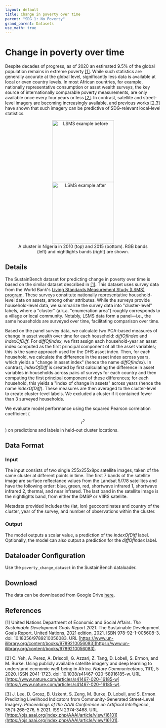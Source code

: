 ```yaml
---
layout: default
title: Change in poverty over time
parent: "SDG 1: No Poverty"
grand_parent: Datasets
use_math: true
---
```


# Change in poverty over time

Despite decades of progress, as of 2020 an estimated 9.5% of the global population remains in extreme poverty [[1]](#references). While such statistics are generally accurate at the global level, significantly less data is available at local or even country levels. In most African countries, for example, nationally representative consumption or asset wealth surveys, the key source of internationally comparable poverty measurements, are only available once every four years or less [[2]](#references). In contrast, satellite and street-level imagery are becoming increasingly available, and previous works [[2,3]](#references) have shown that such imagery can be predictive of SDG-relevant local-level statistics.

<figure style="text-align: center">
    <img src="{{ site.baseurl }}/assets/images/lsms_before.png" height="200" title="LSMS example before">
    <br>
    <img src="{{ site.baseurl }}/assets/images/lsms_after.png" height="200" title="LSMS example after">
    <figcaption>A cluster in Nigeria in 2010 (top) and 2015 (bottom). RGB bands (left) and nightlights bands (right) are shown.</figcaption>
</figure>


## Details

The SustainBench dataset for predicting change in poverty over time is based on the similar dataset described in [[1]](#references). This dataset uses survey data from the World Bank's [Living Standards Measurement Study (LSMS) program](https://www.worldbank.org/en/programs/lsms). These surveys constitute nationally representative household-level data on assets, among other attributes. While the surveys provide household-level data, we summarize the survey data into "cluster-level" labels, where a "cluster" (a.k.a. "enumeration area") roughly corresponds to a village or local community. Notably, LSMS data form a panel—i.e., the same households are surveyed over time, facilitating comparison over time.

Based on the panel survey data, we calculate two PCA-based measures of change in asset wealth over time for each household: _diffOfIndex_ and _indexOfDiff_. For _diffOfIndex_, we first assign each household-year an asset index computed as the first principal component of all the asset variables; this is the same approach used for the DHS asset index. Then, for each household, we calculate the difference in the asset index across years, which yields a "change in asset index" (hence the name _diffOfIndex_). In contrast, _indexOfDiff_ is created by first calculating the difference in asset variables in households across pairs of surveys for each country and then computing the first principal component of these differences; for each household, this yields a "index of change in assets" across years (hence the name _indexOfDiff_). These measures are then averaged to the cluster-level to create cluster-level labels. We excluded a cluster if it contained fewer than 3 surveyed households.

<!--TODO: describe train/val/test splits.-->

We evaluate model performance using the squared Pearson correlation coefficient ($$r^2$$) on predictions and labels in held-out cluster locations.


## Data Format

### Input

The input consists of two single 255x255x8px satellite images, taken of the same cluster at different points in time. The first 7 bands of the satellite image are surface reflectance values from the Landsat 5/7/8 satellites and have the following order: blue, green, red, shortwave infrared 1, shortwave infrared 2, thermal, and near infrared. The last band in the satellite image is the nightlights band, from either the DMSP or VIIRS satellite.

Metadata provided includes the (lat, lon) geocoordinates and country of the cluster, year of the survey, and number of observations within the cluster.


### Output

The model outputs a scalar value, a prediction of the _indexOfDiff_ label. Optionally, the model can also output a prediction for the _diffOfIndex_ label.

## Dataloader Configuration

Use the ``poverty_change_dataset`` in the SustainBench dataloader.

## Download

The data can be downloaded from Google Drive [here](https://drive.google.com/drive/folders/15YaE7Wl3PLkTooAQipRnNfMbcXabAbMp?usp=sharing).


## References

[1] United Nations Department of Economic and Social Affairs. _The Sustainable Development Goals Report 2021_. The Sustainable Development Goals Report. United Nations, 2021 edition, 2021. ISBN 978-92-1-005608-3. doi: 10.18356/9789210056083. URL [https://www.un-ilibrary.org/content/books/9789210056083](https://www.un-ilibrary.org/content/books/9789210056083).

[2] C. Yeh, A. Perez, A. Driscoll, G. Azzari, Z. Tang, D. Lobell, S. Ermon, and M. Burke. Using publicly available satellite imagery and deep learning to understand economic well-being in Africa. _Nature Communications_, 11(1), 5 2020. ISSN 2041-1723. doi: 10.1038/s41467-020-58916185-w. URL [https://www.nature.com/articles/s41467-020-16185-w](https://www.nature.com/articles/s41467-020-16185-w).

[3] J. Lee, D. Grosz, B. Uzkent, S. Zeng, M. Burke, D. Lobell, and S. Ermon. Predicting Livelihood Indicators from Community-Generated Street-Level Imagery. _Proceedings of the AAAI Conference on Artificial Intelligence_, 35(1):268–276, 5 2021. ISSN 2374-3468. URL [https://ojs.aaai.org/index.php/AAAI/article/view/16101](https://ojs.aaai.org/index.php/AAAI/article/view/16101).
